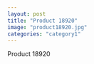 ```yaml
---
layout: post
title: "Product 18920"
image: "product18920.jpg"
categories: "category1"
---
```

Product 18920
